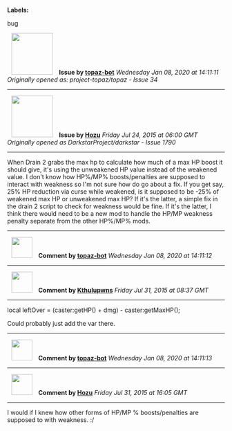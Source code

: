 **Labels:**

bug



<a href="https://github.com/topaz-bot"><img src="https://avatars3.githubusercontent.com/u/59651103?v=4" width="96" height="96" hspace="10"></img></a> **Issue by [topaz-bot](https://github.com/topaz-bot)**
_Wednesday Jan 08, 2020 at 14:11:11_
_Originally opened as: project-topaz/topaz - Issue 34_

----

<a href="https://github.com/Hozu"><img src="https://avatars3.githubusercontent.com/u/12777366?v=4"  width="96" height="96" hspace="10"></img></a> **Issue by [Hozu](https://github.com/Hozu)**
_Friday Jul 24, 2015 at 06:00 GMT_
_Originally opened as DarkstarProject/darkstar - Issue 1790_

----

When Drain 2 grabs the max hp to calculate how much of a max HP boost it should give, it's using the unweakened HP value instead of the weakened value. I don't know how HP%/MP% boosts/penalties are supposed to interact with weakness so I'm not sure how do go about a fix. If you get say, 25% HP reduction via curse while weakened, is it supposed to be -25% of weakened max HP or unweakened max HP? If it's the latter, a simple fix in the drain 2 script to check for weakness would be fine. If it's the latter, I think there would need to be a new mod to handle the HP/MP weakness penalty separate from the other HP%/MP% mods.




----
<a href="https://github.com/topaz-bot"><img src="https://avatars3.githubusercontent.com/u/59651103?v=4" width="48" height="48" hspace="10"></img></a> **Comment by [topaz-bot](https://github.com/topaz-bot)**
_Wednesday Jan 08, 2020 at 14:11:12_

----

<a href="https://github.com/Kthulupwns"><img src="https://avatars1.githubusercontent.com/u/11568537?v=4"  width="48" height="48" hspace="10"></img></a> **Comment by [Kthulupwns](https://github.com/Kthulupwns)**
_Friday Jul 31, 2015 at 08:37 GMT_

----

local leftOver = (caster:getHP() + dmg) - caster:getMaxHP();

Could probably just add the var there.




----
<a href="https://github.com/topaz-bot"><img src="https://avatars3.githubusercontent.com/u/59651103?v=4" width="48" height="48" hspace="10"></img></a> **Comment by [topaz-bot](https://github.com/topaz-bot)**
_Wednesday Jan 08, 2020 at 14:11:13_

----

<a href="https://github.com/Hozu"><img src="https://avatars3.githubusercontent.com/u/12777366?v=4"  width="48" height="48" hspace="10"></img></a> **Comment by [Hozu](https://github.com/Hozu)**
_Friday Jul 31, 2015 at 16:05 GMT_

----

I would if I knew how other forms of HP/MP % boosts/penalties are supposed to with weakness. :/


